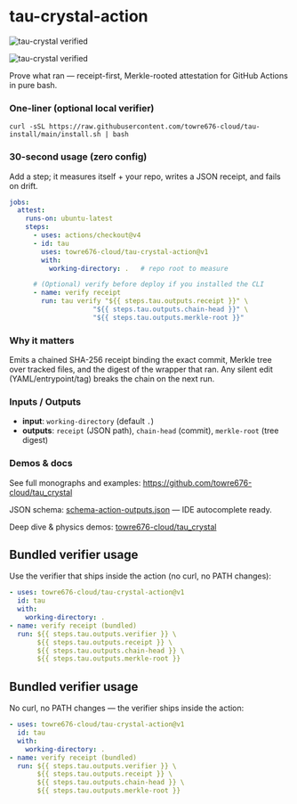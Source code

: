 # tau-crystal-action



![tau-crystal verified](https://img.shields.io/badge/receipt-verified-brightgreen)

![tau-crystal verified](https://img.shields.io/badge/receipt-verified-brightgreen)

Prove what ran — receipt-first, Merkle-rooted attestation for GitHub Actions in pure bash.

### One-liner (optional local verifier)
`curl -sSL https://raw.githubusercontent.com/towre676-cloud/tau-install/main/install.sh | bash`

### 30-second usage (zero config)
Add a step; it measures itself + your repo, writes a JSON receipt, and fails on drift.

```yaml
jobs:
  attest:
    runs-on: ubuntu-latest
    steps:
      - uses: actions/checkout@v4
      - id: tau
        uses: towre676-cloud/tau-crystal-action@v1
        with:
          working-directory: .   # repo root to measure

      # (Optional) verify before deploy if you installed the CLI
      - name: verify receipt
        run: tau verify "${{ steps.tau.outputs.receipt }}" \
                     "${{ steps.tau.outputs.chain-head }}" \
                     "${{ steps.tau.outputs.merkle-root }}"
```

### Why it matters
Emits a chained SHA-256 receipt binding the exact commit, Merkle tree over tracked files, and the digest of the wrapper that ran. Any silent edit (YAML/entrypoint/tag) breaks the chain on the next run.

### Inputs / Outputs
- **input**: `working-directory` (default `.`)
- **outputs**: `receipt` (JSON path), `chain-head` (commit), `merkle-root` (tree digest)

### Demos & docs
See full monographs and examples: https://github.com/towre676-cloud/tau_crystal

JSON schema: [schema-action-outputs.json](schema-action-outputs.json) — IDE autocomplete ready.

Deep dive & physics demos: [towre676-cloud/tau_crystal](https://github.com/towre676-cloud/tau_crystal)

## Bundled verifier usage

Use the verifier that ships inside the action (no curl, no PATH changes):
```yaml
- uses: towre676-cloud/tau-crystal-action@v1
  id: tau
  with:
    working-directory: .
- name: verify receipt (bundled)
  run: ${{ steps.tau.outputs.verifier }} \
       ${{ steps.tau.outputs.receipt }} \
       ${{ steps.tau.outputs.chain-head }} \
       ${{ steps.tau.outputs.merkle-root }}
```

## Bundled verifier usage

No curl, no PATH changes — the verifier ships inside the action:
```yaml
- uses: towre676-cloud/tau-crystal-action@v1
  id: tau
  with:
    working-directory: .
- name: verify receipt (bundled)
  run: ${{ steps.tau.outputs.verifier }} \
       ${{ steps.tau.outputs.receipt }} \
       ${{ steps.tau.outputs.chain-head }} \
       ${{ steps.tau.outputs.merkle-root }}
```
